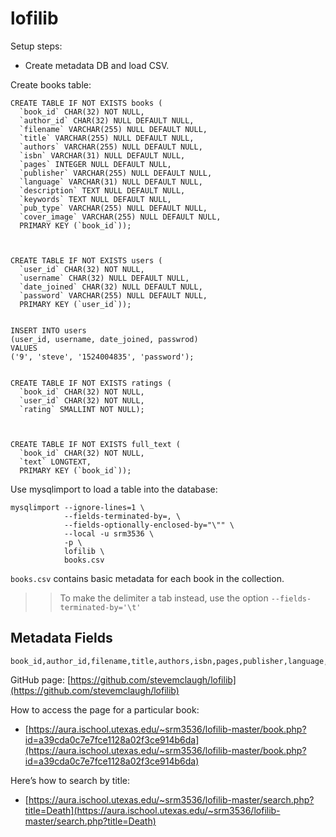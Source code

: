 # lofilib

Setup steps:

- Create metadata DB and load CSV.

Create books table:

```
CREATE TABLE IF NOT EXISTS books (
  `book_id` CHAR(32) NOT NULL,
  `author_id` CHAR(32) NULL DEFAULT NULL,
  `filename` VARCHAR(255) NULL DEFAULT NULL,
  `title` VARCHAR(255) NULL DEFAULT NULL,
  `authors` VARCHAR(255) NULL DEFAULT NULL,
  `isbn` VARCHAR(31) NULL DEFAULT NULL,
  `pages` INTEGER NULL DEFAULT NULL,
  `publisher` VARCHAR(255) NULL DEFAULT NULL,
  `language` VARCHAR(31) NULL DEFAULT NULL,
  `description` TEXT NULL DEFAULT NULL,
  `keywords` TEXT NULL DEFAULT NULL,
  `pub_type` VARCHAR(255) NULL DEFAULT NULL,
  `cover_image` VARCHAR(255) NULL DEFAULT NULL,
  PRIMARY KEY (`book_id`));



CREATE TABLE IF NOT EXISTS users (
  `user_id` CHAR(32) NOT NULL,
  `username` CHAR(32) NULL DEFAULT NULL,
  `date_joined` CHAR(32) NULL DEFAULT NULL,
  `password` VARCHAR(255) NULL DEFAULT NULL,
  PRIMARY KEY (`user_id`));


INSERT INTO users
(user_id, username, date_joined, passwrod)
VALUES
('9', 'steve', '1524004835', 'password');


CREATE TABLE IF NOT EXISTS ratings (
  `book_id` CHAR(32) NOT NULL,
  `user_id` CHAR(32) NOT NULL,
  `rating` SMALLINT NOT NULL);



CREATE TABLE IF NOT EXISTS full_text (
  `book_id` CHAR(32) NOT NULL,
  `text` LONGTEXT,
  PRIMARY KEY (`book_id`));

```






Use mysqlimport to load a table into the database:

```
mysqlimport --ignore-lines=1 \
            --fields-terminated-by=, \
            --fields-optionally-enclosed-by="\"" \
            --local -u srm3536 \
            -p \
            lofilib \
            books.csv
```

`books.csv` contains basic metadata for each book in the collection.

>> To make the delimiter a tab instead, use the option `--fields-terminated-by='\t'`

<!--
From http://chriseiffel.com/everything-linux/how-to-import-a-large-csv-file-to-mysql/
https://stackoverflow.com/questions/3635166/how-to-import-csv-file-to-mysql-table
-->


## Metadata Fields

```
book_id,author_id,filename,title,authors,isbn,pages,publisher,language,description,keywords,pub_type,cover_image
```

GitHub page: [https://github.com/stevemclaugh/lofilib](https://github.com/stevemclaugh/lofilib)


How to access the page for a particular book:
- [https://aura.ischool.utexas.edu/~srm3536/lofilib-master/book.php?id=a39cda0c7e7fce1128a02f3ce914b6da](https://aura.ischool.utexas.edu/~srm3536/lofilib-master/book.php?id=a39cda0c7e7fce1128a02f3ce914b6da)

Here’s how to search by title:
- [https://aura.ischool.utexas.edu/~srm3536/lofilib-master/search.php?title=Death](https://aura.ischool.utexas.edu/~srm3536/lofilib-master/search.php?title=Death)

